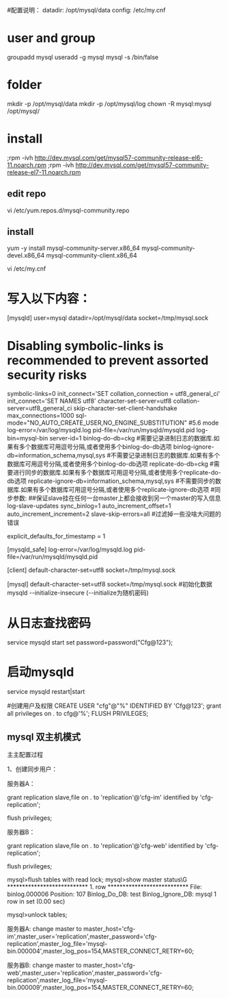 #配置说明：
datadir: /opt/mysql/data
config: /etc/my.cnf

# user and group
groupadd mysql
useradd -g mysql mysql -s /bin/false

# folder
mkdir -p /opt/mysql/data
mkdir -p /opt/mysql/log
chown -R mysql:mysql  /opt/mysql/

# install
;rpm -ivh  http://dev.mysql.com/get/mysql57-community-release-el6-11.noarch.rpm
;rpm -ivh  http://dev.mysql.com/get/mysql57-community-release-el7-11.noarch.rpm
## edit repo
vi /etc/yum.repos.d/mysql-community.repo

## install
yum -y install mysql-community-server.x86_64 mysql-community-devel.x86_64 mysql-community-client.x86_64

vi /etc/my.cnf
# 写入以下内容：
[mysqld]
user=mysql
datadir=/opt/mysql/data
socket=/tmp/mysql.sock
# Disabling symbolic-links is recommended to prevent assorted security risks
symbolic-links=0
init_connect='SET collation_connection = utf8_general_ci'
init_connect='SET NAMES utf8'
character-set-server=utf8
collation-server=utf8_general_ci
skip-character-set-client-handshake
max_connections=1000
sql-mode="NO_AUTO_CREATE_USER,NO_ENGINE_SUBSTITUTION" #5.6 mode
log-error=/var/log/mysqld.log
pid-file=/var/run/mysqld/mysqld.pid
log-bin=mysql-bin
server-id=1
binlog-do-db=ckg          #需要记录进制日志的数据库.如果有多个数据库可用逗号分隔,或者使用多个binlog-do-db选项
binlog-ignore-db=information_schema,mysql,sys      #不需要记录进制日志的数据库.如果有多个数据库可用逗号分隔,或者使用多个binlog-do-db选项
replicate-do-db=ckg       #需要进行同步的数据库.如果有多个数据库可用逗号分隔,或者使用多个replicate-do-db选项
replicate-ignore-db=information_schema,mysql,sys     #不需要同步的数据库.如果有多个数据库可用逗号分隔,或者使用多个replicate-ignore-db选项
#同步参数:
##保证slave挂在任何一台master上都会接收到另一个master的写入信息
log-slave-updates
sync_binlog=1
auto_increment_offset=1
auto_increment_increment=2
slave-skip-errors=all             #过滤掉一些没啥大问题的错误

explicit_defaults_for_timestamp = 1


[mysqld_safe]
log-error=/var/log/mysqld.log
pid-file=/var/run/mysqld/mysqld.pid

[client]
default-character-set=utf8
socket=/tmp/mysql.sock

[mysql]
default-character-set=utf8
socket=/tmp/mysql.sock
#初始化数据
mysqld --initialize-insecure (--initialize为随机密码)
# 从日志查找密码
service mysqld start
set password=password("Cfg@123");

# 启动mysqld
service mysqld restart|start


#创建用户及权限
 CREATE USER "cfg"@"%" IDENTIFIED BY 'Cfg@123';
 grant all privileges on *.* to cfg@'%';
 FLUSH PRIVILEGES;

## mysql 双主机模式
主主配置过程

1、创建同步用户：

服务器A：

 grant replication slave,file on *.* to 'replication'@'cfg-im' identified by 'cfg-replication';

flush privileges;

服务器B：

grant replication slave,file on *.* to 'replication'@'cfg-web' identified by 'cfg-replication';

flush privileges;


mysql>flush tables with read lock;
mysql>show master status\G
*************************** 1. row ***************************
            File: binlog.000006
        Position: 107
    Binlog_Do_DB: test
Binlog_Ignore_DB: mysql
1 row in set (0.00 sec)

mysql>unlock tables;


服务器A:
change master to master_host='cfg-im',master_user='replication',master_password='cfg-replication',master_log_file='mysql-bin.000004',master_log_pos=154,MASTER_CONNECT_RETRY=60;

服务器B:
change master to master_host='cfg-web',master_user='replication',master_password='cfg-replication',master_log_file='mysql-bin.000009',master_log_pos=154,MASTER_CONNECT_RETRY=60;

